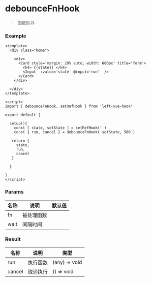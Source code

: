 # debounceFnHook

> 函数防抖



### Example

```vue
<template>
  <div class="home">

    <div>
      <Card style='margin: 20% auto; width: 600px' title='form'>
        <h4> {{state}} </h4>
        <Input  :value='state' @input='run'  />
      </Card>
    </div>
    
  </div>
</template>

<script>
import { debounceFnHook, setRefHook } from 'left-vue-hook'

export default {

  setup(){
    const [ state, setState ] = setRefHook('')
    const { run, cancel } = debounceFnHook( setState, 500 )

   return {
     state,
     run,
     cancel
   }

  }

}
</script>

```





### Params

| 名称   | 说明       | 默认值 |
| ------ | ---------- | ------ |
| fn     | 被处理函数 |        |
| wait | 间隔时间   |        |



### Result

| 名称   | 说明     | 类型          |
| ------ | -------- | ------------- |
| run    | 执行函数 | (any) => void |
| cancel | 取消执行 | () => void    |




